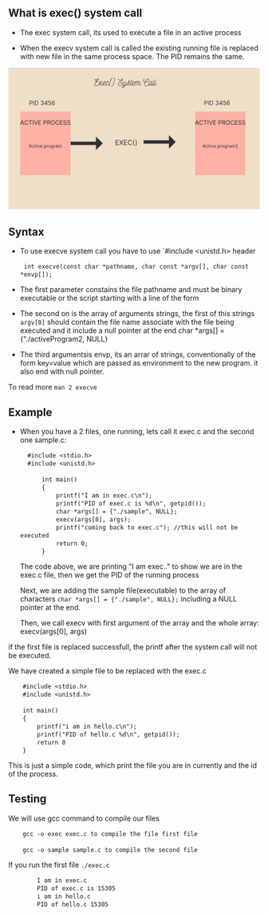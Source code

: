 ## What is exec() system call

- The exec system call, its used to execute a file in an active process

- When the execv system call is called the existing running file is replaced with new file in the same process space.
The PID remains the same.

![exec system call process](https://github.com/kihuni/Shell-program/blob/main/execve/Exec()%20System%20Call.png)

## Syntax
 
 - To use execve system call you have to use `#include <unistd.h> header 

        int execve(const char *pathname, char const *argv[], char const *envp[]);

- The first parameter constains the file pathname and must be binary executable or the script starting with a line of the form

- The second on is the array of arguments strings, the first of this strings `argv[0]` should contain the file name associate with the file being executed and it include a null pointer at the end
        char *args[] = {"./activeProgram2, NULL}

- The third argumentsis envp, its an arrar of strings, conventionally of the form key=value which are passed as environment to the new program. it also end with null pointer.

To read more `man 2 execve`

## Example

- When you have a 2 files, one running, lets call it exec.c and the second one sample.c:

        #include <stdio.h>
        #include <unistd.h>

            int main()
            {
                printf("I am in exec.c\n");
                printf("PID of exec.c is %d\n", getpid());
                char *args[] = {"./sample", NULL};
                execv(args[0], args);
                printf("coming back to exec.c"); //this will not be executed
                return 0;
            }

  The code above, we are printing "I am exec.." to show we are in the exec.c file, then we get the PID of the running process

  Next, we are adding the sample file(executable) to the array of characters `char *args[] = {"./sample", NULL};` including a NULL pointer at the end.

  Then, we call execv with first argument of the array and the whole array:
        execv(args[0], args)

if the first file is replaced successfull, the printf after the system call will not be executed.

We have created a simple file to be replaced with the exec.c 

        #include <stdio.h>
        #include <unistd.h>

        int main()
        {
            printf("i am in hello.c\n");
            printf("PID of hello.c %d\n", getpid());
            return 0
        }
This is just a simple code, which print the file you are in currently and the id of the process.

## Testing

We will use gcc command to compile our files

        gcc -o exec exec.c to compile the file first file

        gcc -o sample sample.c to compile the second file

If you run the first file `./exec.c` 

            I am in exec.c
            PID of exec.c is 15305
            i am in hello.c
            PID of hello.c 15305
